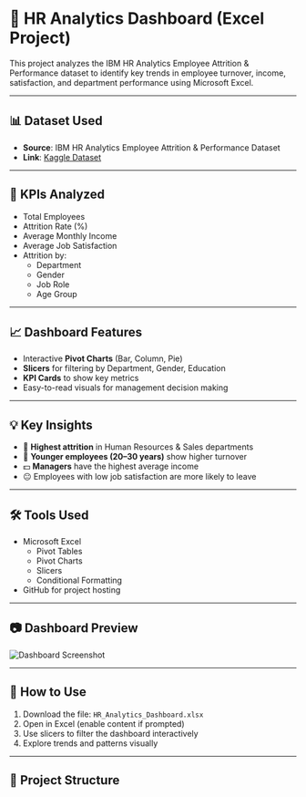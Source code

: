 # 💼 HR Analytics Dashboard (Excel Project)

This project analyzes the IBM HR Analytics Employee Attrition & Performance dataset to identify key trends in employee turnover, income, satisfaction, and department performance using Microsoft Excel.

---

## 📊 Dataset Used

- **Source**: IBM HR Analytics Employee Attrition & Performance Dataset
- **Link**: [Kaggle Dataset](https://www.kaggle.com/datasets/pavansubhasht/ibm-hr-analytics-attrition-dataset)

---

## 🎯 KPIs Analyzed

- Total Employees
- Attrition Rate (%)
- Average Monthly Income
- Average Job Satisfaction
- Attrition by:
  - Department
  - Gender
  - Job Role
  - Age Group

---

## 📈 Dashboard Features

- Interactive **Pivot Charts** (Bar, Column, Pie)
- **Slicers** for filtering by Department, Gender, Education
- **KPI Cards** to show key metrics
- Easy-to-read visuals for management decision making

---

## 💡 Key Insights

- 🔺 **Highest attrition** in Human Resources & Sales departments
- 🧍 **Younger employees (20–30 years)** show higher turnover
- 💵 **Managers** have the highest average income
- 😐 Employees with low job satisfaction are more likely to leave

---

## 🛠 Tools Used

- Microsoft Excel
  - Pivot Tables
  - Pivot Charts
  - Slicers
  - Conditional Formatting
- GitHub for project hosting

---

## 📷 Dashboard Preview

![Dashboard Screenshot]("Dashboard.PNG")

---

## 📂 How to Use

1. Download the file: `HR_Analytics_Dashboard.xlsx`
2. Open in Excel (enable content if prompted)
3. Use slicers to filter the dashboard interactively
4. Explore trends and patterns visually

---

## 📁 Project Structure

